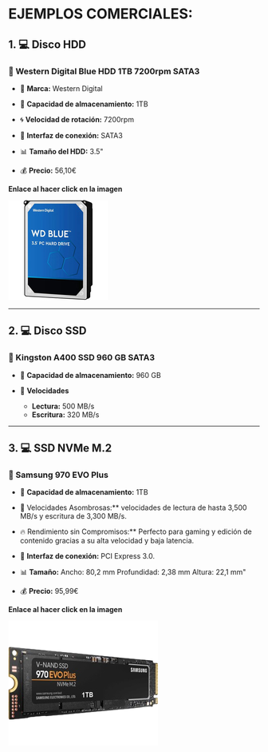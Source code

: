 # EJEMPLOS COMERCIALES:

## 1. 💻 Disco HDD

### 📀 Western Digital Blue HDD 1TB 7200rpm SATA3

* 📄 **Marca:** Western Digital

* 💾 **Capacidad de almacenamiento:** 1TB

* 🌀 **Velocidad de rotación:** 7200rpm

* 🔌 **Interfaz de conexión:** SATA3

* 📊 **Tamaño del HDD:** 3.5"

* 💰 **Precio:** 56,10€

**Enlace al hacer click en la imagen**

[![Disco](img/hddComercial.jpg)](https://www.pccomponentes.com/western-digital-blue-hdd-1tb-7200rpm-sata3)

----

## 2. 💻 Disco SSD

### 📀 Kingston A400 SSD 960 GB SATA3

* 💾 **Capacidad de almacenamiento:** 960 GB
  
* 🚀 **Velocidades**
  * **Lectura:** 500 MB/s
  * **Escritura:** 320 MB/s
----

## 3. 💻 SSD NVMe M.2

### 📀 Samsung 970 EVO Plus

* 💾 **Capacidad de almacenamiento:** 1TB

* 🚀 Velocidades Asombrosas:** velocidades de lectura de hasta 3,500 MB/s y escritura de 3,300 MB/s.
  
* 🔥 Rendimiento sin Compromisos:** Perfecto para gaming y edición de contenido gracias a su alta velocidad y baja latencia.

* 🔌 **Interfaz de conexión:** PCI Express 3.0.

* 📊 **Tamaño:** Ancho: 80,2 mm Profundidad: 2,38 mm Altura: 22,1 mm"

* 💰 **Precio:** 95,99€

**Enlace al hacer click en la imagen**

[![Disco](img/m2Comercial.png)]([https://www.pccomponentes.com/western-digital-blue-hdd-1tb-7200rpm-sata3](https://www.pccomponentes.com/samsung-970-evo-plus-1tb-ssd-nvme-m2)https://www.pccomponentes.com/samsung-970-evo-plus-1tb-ssd-nvme-m2)
